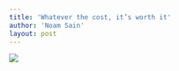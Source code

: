 ```yaml
---
title: 'Whatever the cost, it’s worth it'
author: 'Noam Sain'
layout: post
---
```


![](https://3.bp.blogspot.com/_8aN4krk1nsk/TG_ILkHnFBI/AAAAAAAAAeI/ITaHRTCiHkY/s1024/20100330.jpg)
